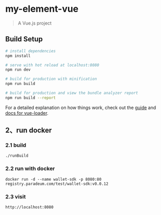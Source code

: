 # my-element-vue

> A Vue.js project

## Build Setup

``` bash
# install dependencies
npm install

# serve with hot reload at localhost:8080
npm run dev

# build for production with minification
npm run build

# build for production and view the bundle analyzer report
npm run build --report
```

For a detailed explanation on how things work, check out the [guide](http://vuejs-templates.github.io/webpack/) and [docs for vue-loader](http://vuejs.github.io/vue-loader).


## 2、run docker
### 2.1 build
```
./runBuild
```

### 2.2 run with docker

```
docker run -d --name wallet-sdk -p 8080:80 registry.paradeum.com/test/wallet-sdk:v0.0.12
```

### 2.3 visit
```
http://localhost:8080
```
